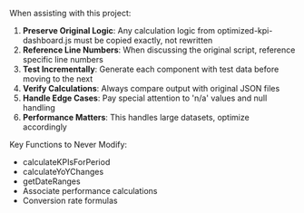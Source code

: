 When assisting with this project:

1. **Preserve Original Logic**: Any calculation logic from optimized-kpi-dashboard.js must be copied exactly, not rewritten
2. **Reference Line Numbers**: When discussing the original script, reference specific line numbers
3. **Test Incrementally**: Generate each component with test data before moving to the next
4. **Verify Calculations**: Always compare output with original JSON files
5. **Handle Edge Cases**: Pay special attention to 'n/a' values and null handling
6. **Performance Matters**: This handles large datasets, optimize accordingly

Key Functions to Never Modify:

- calculateKPIsForPeriod
- calculateYoYChanges
- getDateRanges
- Associate performance calculations
- Conversion rate formulas
